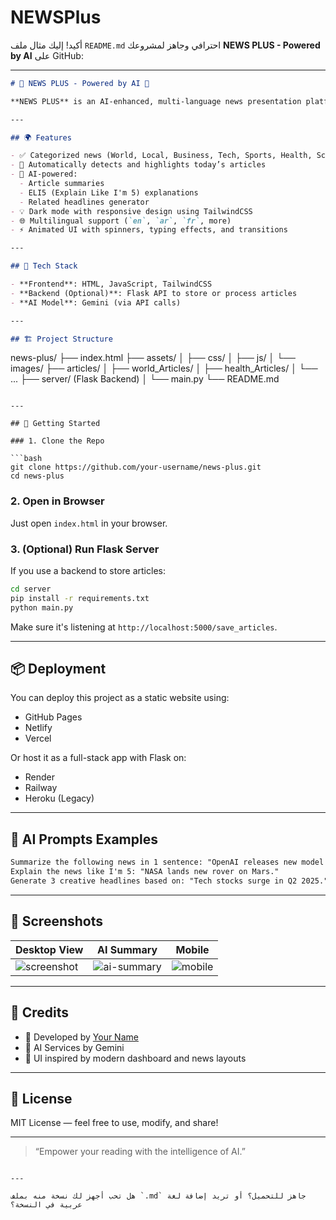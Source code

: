 # NEWSPlus

أكيد! إليك مثال ملف `README.md` احترافي وجاهز لمشروعك **NEWS PLUS - Powered by AI** على GitHub:

---

```markdown
# 📰 NEWS PLUS - Powered by AI 🤖

**NEWS PLUS** is an AI-enhanced, multi-language news presentation platform that organizes the latest global news into smart, categorized sections. The app fetches, displays, and enriches news articles using Gemini AI — offering summaries, ELI5 explanations, and related headlines in an elegant, dark-themed UI.

---

## 🌍 Features

- ✅ Categorized news (World, Local, Business, Tech, Sports, Health, Science, Entertainment)
- 🎯 Automatically detects and highlights today’s articles
- 🧠 AI-powered:
  - Article summaries
  - ELI5 (Explain Like I'm 5) explanations
  - Related headlines generator
- 💡 Dark mode with responsive design using TailwindCSS
- 🌐 Multilingual support (`en`, `ar`, `fr`, more)
- ⚡ Animated UI with spinners, typing effects, and transitions

---

## 🧰 Tech Stack

- **Frontend**: HTML, JavaScript, TailwindCSS
- **Backend (Optional)**: Flask API to store or process articles
- **AI Model**: Gemini (via API calls)

---

## 🏗️ Project Structure

```

news-plus/
├── index.html
├── assets/
│   ├── css/
│   ├── js/
│   └── images/
├── articles/
│   ├── world\_Articles/
│   ├── health\_Articles/
│   └── ...
├── server/ (Flask Backend)
│   └── main.py
└── README.md

````

---

## 🚀 Getting Started

### 1. Clone the Repo

```bash
git clone https://github.com/your-username/news-plus.git
cd news-plus
````

### 2. Open in Browser

Just open `index.html` in your browser.

### 3. (Optional) Run Flask Server

If you use a backend to store articles:

```bash
cd server
pip install -r requirements.txt
python main.py
```

Make sure it's listening at `http://localhost:5000/save_articles`.

---

## 📦 Deployment

You can deploy this project as a static website using:

* GitHub Pages
* Netlify
* Vercel

Or host it as a full-stack app with Flask on:

* Render
* Railway
* Heroku (Legacy)

---

## 💬 AI Prompts Examples

```txt
Summarize the following news in 1 sentence: "OpenAI releases new model Gemini."
Explain the news like I'm 5: "NASA lands new rover on Mars."
Generate 3 creative headlines based on: "Tech stocks surge in Q2 2025."
```

---

## 📸 Screenshots

| Desktop View                                | AI Summary                                 | Mobile                                |
| ------------------------------------------- | ------------------------------------------ | ------------------------------------- |
| ![screenshot](./assets/images/preview1.png) | ![ai-summary](./assets/images/summary.png) | ![mobile](./assets/images/mobile.png) |

---

## 🧠 Credits

* 👤 Developed by [Your Name](https://github.com/your-username)
* 🤖 AI Services by Gemini
* 🎨 UI inspired by modern dashboard and news layouts

---

## 📄 License

MIT License — feel free to use, modify, and share!

---

> “Empower your reading with the intelligence of AI.”

```

---

هل تحب أجهز لك نسخة منه بملف `.md` جاهز للتحميل؟ أو تريد إضافة لغة عربية في النسخة؟
```
